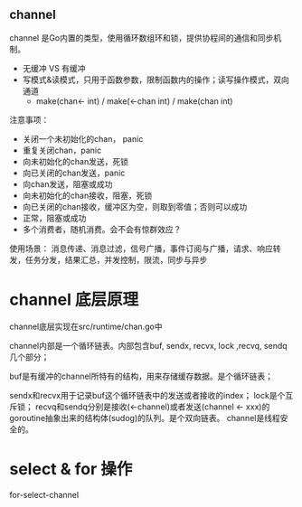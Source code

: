 channel
---
channel 是Go内置的类型，使用循环数组环和锁，提供协程间的通信和同步机制。

+ 无缓冲 VS 有缓冲
+ 写模式&读模式，只用于函数参数，限制函数内的操作；读写操作模式，双向通道
    + make(chan<- int) / make(<-chan int) / make(chan int)

注意事项：
+ 关闭一个未初始化的chan， panic
+ 重复关闭chan，panic
+ 向未初始化的chan发送，死锁
+ 向已关闭的chan发送，panic
+ 向chan发送，阻塞或成功
+ 向未初始化的chan接收，阻塞，死锁
+ 向已关闭的chan接收，缓冲区为空，则取到零值；否则可以成功
+ 正常，阻塞或成功
+ 多个消费者，随机消费。会不会有惊群效应？

使用场景：
消息传递、消息过滤，信号广播，事件订阅与广播，请求、响应转发，任务分发，结果汇总，并发控制，限流，同步与异步

# channel 底层原理
channel底层实现在src/runtime/chan.go中

channel内部是一个循环链表。内部包含buf, sendx, recvx, lock ,recvq, sendq几个部分；

buf是有缓冲的channel所特有的结构，用来存储缓存数据。是个循环链表；

sendx和recvx用于记录buf这个循环链表中的发送或者接收的index；
lock是个互斥锁；
recvq和sendq分别是接收(<-channel)或者发送(channel <- xxx)的goroutine抽象出来的结构体(sudog)的队列。是个双向链表。
channel是线程安全的。

# select & for 操作
for-select-channel